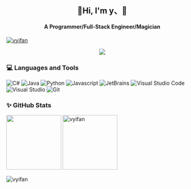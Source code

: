 <h2 align="center">🍭Hi, I'm y、👋</h2>
<h4 align="center">A Programmer/Full-Stack Engineer/Magician</h4>

<p align="left"> <a href="https://github.com/ryo-ma/github-profile-trophy"><img src="https://github-profile-trophy.vercel.app/?username=vyifan&column=7" alt="vyifan" /></a> </p>

<!-- 贪吃蛇代码贡献图 -->
<div align="center"><img src="https://github.com/vyifan/vyifan/blob/main/assets/github-contribution-grid-snake.svg" /></div>

<h3 align="left">💻 Languages and Tools</h3>
<p>
  <img alt="C#" src="https://img.shields.io/badge/-C%20Sharp-777BB4?style=flat-square&logo=.net&logoColor=white" />
  <img alt="Java" src="https://img.shields.io/badge/-Java-00ADD8?style=flat-square&logo=java&logoColor=white" />
  <img alt="Python" src="https://img.shields.io/badge/-Python-4fc08d?style=flat-square&logo=python&logoColor=white" />
  <img alt="Javascript" src="https://img.shields.io/badge/-Javascript-e2470f?style=flat-square&logo=Javascript&logoColor=white" />
  <img alt="JetBrains" src="https://img.shields.io/badge/-JetBrains-000000?style=flat-square&logo=JetBrains&logoColor=white" />
  <img alt="Visual Studio Code" src="https://img.shields.io/badge/-Visual Studio Code-007ACC?style=flat-square&logo=Visual%20Studio%20Code&logoColor=white" />
  <img alt="Visual Studio" src="https://img.shields.io/badge/-Visual Studio-007ACC?style=flat-square&logo=Visual%20Studio&logoColor=white" />
  <img alt="Git" src="https://img.shields.io/badge/-Git-F05032?style=flat-square&logo=Git&logoColor=white" />
</p>

### ✨ GitHub Stats

<img align="" height="144px" src="https://github-readme-stats.vercel.app/api?username=vyifan&show_icons=true&include_all_commits=true&line_height=21&locale=cn" /> <img align="" src="https://github-readme-streak-stats.herokuapp.com/?user=vyifan" alt="vyifan" height="144px" />

<p align="left"> <img src="https://komarev.com/ghpvc/?username=vyifan&label=Profile%20views&color=0e75b6&style=flat" alt="vyifan" /> </p>
